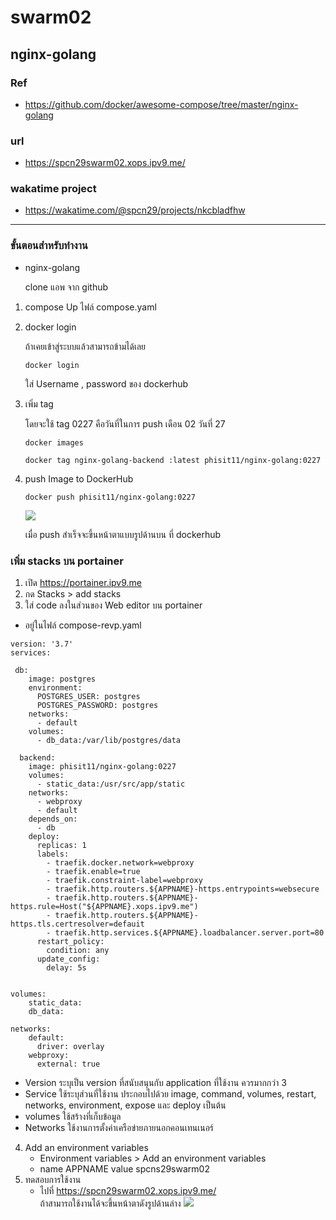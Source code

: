 # swarm02
## nginx-golang

### Ref
* https://github.com/docker/awesome-compose/tree/master/nginx-golang
### url
* https://spcn29swarm02.xops.ipv9.me/
### wakatime project
* https://wakatime.com/@spcn29/projects/nkcbladfhw
---

### ขั้นตอนสำหรับทำงาน    
* nginx-golang

  clone แอพ จาก github

1. compose Up ไฟล์ compose.yaml
2. docker login

    ถ้าเคยเข้าสู่ระบบแล้วสามารถข้ามได้เลย

    ```
    docker login 
    ```
    ใส่ Username , password ของ dockerhub

3. เพิ่ม tag 
    
    โดยจะใช้ tag 0227 คือวันที่ในการ push เดือน 02 วันที่ 27
    ``` 
    docker images
    ```
    ```
    docker tag nginx-golang-backend :latest phisit11/nginx-golang:0227
    ```
4. push Image to DockerHub
    ```
    docker push phisit11/nginx-golang:0227
    ```
    ![](https://user-images.githubusercontent.com/109591322/224491497-54bc4234-e419-4f3b-9386-74bfd0fd0a88.png)

    เมื่อ push สำเร็จจะขึ้นหน้าตาแบบรูปด้านบน ที่ dockerhub
   
### เพิ่ม stacks บน portainer
1. เปิด https://portainer.ipv9.me
2. กด Stacks > add stacks 
3. ใส่ code ลงในส่วนของ Web editor บน portainer
* อยู่ในไฟล์ compose-revp.yaml
```
version: '3.7'
services:
 
 db: 
    image: postgres
    environment:
      POSTGRES_USER: postgres
      POSTGRES_PASSWORD: postgres
    networks:
      - default
    volumes:
      - db_data:/var/lib/postgres/data

  backend:
    image: phisit11/nginx-golang:0227
    volumes:
      - static_data:/usr/src/app/static
    networks:
      - webproxy
      - default
    depends_on:
      - db  
    deploy:
      replicas: 1
      labels:
        - traefik.docker.network=webproxy
        - traefik.enable=true
        - traefik.constraint-label=webproxy
        - traefik.http.routers.${APPNAME}-https.entrypoints=websecure
        - traefik.http.routers.${APPNAME}-https.rule=Host("${APPNAME}.xops.ipv9.me")
        - traefik.http.routers.${APPNAME}-https.tls.certresolver=defauit
        - traefik.http.services.${APPNAME}.loadbalancer.server.port=80
      restart_policy:
        condition: any
      update_config:
        delay: 5s

      
volumes:
    static_data:
    db_data:

networks:
    default:
      driver: overlay
    webproxy:
      external: true

```
  * Version ระบุเป็น version ที่สนับสนุนกับ application ที่ใช้งาน ควรมากกว่า 3 
  * Service ใช้ระบุส่วนที่ใช้งาน ประกอบไปด้วย image, command, volumes, restart, networks, environment, expose และ deploy เป็นต้น
  * volumes ใช้สร้างที่เก็บข้อมูล
  * Networks ใช้งานการตั้งค่าเครือข่ายภายนอกคอนเทนเนอร์
4. Add an environment variables
    * Environment variables > Add an environment variables
    * name APPNAME value spcns29swarm02
5. ทดสอบการใช้งาน 
    * ไปที่ https://spcn29swarm02.xops.ipv9.me/  
    ถ้าสามารถใช้งานได้จะขึ้นหน้าตาดังรูปด้านล่าง
![](https://user-images.githubusercontent.com/109591322/222915175-9c633d94-6c9a-44d4-bb1f-8e621602084d.png)